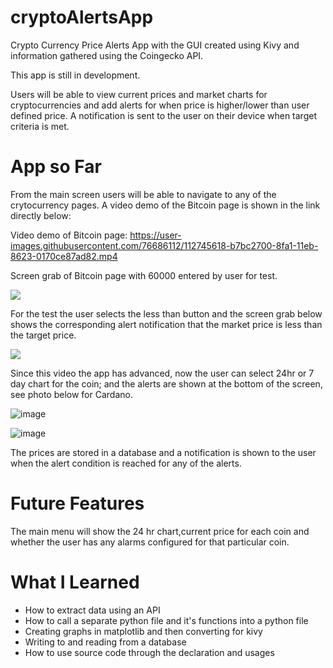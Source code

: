 # cryptoAlertsApp
Crypto Currency Price Alerts App with the GUI created using Kivy and information gathered using the Coingecko API.

This app is still in development.

Users will be able to view current prices and market charts for cryptocurrencies and add alerts for when price is higher/lower than user defined price.  A notification is sent to the user on their device when target criteria is met.

# App so Far
From the main screen users will be able to navigate to any of the crytocurrency pages.  A video demo of the Bitcoin page is shown in the link directly below:

Video demo of Bitcoin page: https://user-images.githubusercontent.com/76686112/112745618-b7bc2700-8fa1-11eb-8623-0170ce87ad82.mp4

Screen grab of Bitcoin page with 60000 entered by user for test.

![](https://firebasestorage.googleapis.com/v0/b/firescript-577a2.appspot.com/o/imgs%2Fapp%2FIanshaw93%2FD8IBW_gntw.png?alt=media&token=c844a036-821f-415e-bb71-1a780aade1d2)


For the test the user selects the less than button and the screen grab below shows the corresponding alert notification that the market price is less than the target price.

![](https://firebasestorage.googleapis.com/v0/b/firescript-577a2.appspot.com/o/imgs%2Fapp%2FIanshaw93%2FOF2iZNm8qi.png?alt=media&token=233dc919-852b-4cb1-822b-de34bd7bf153)

Since this video the app has advanced, now the user can select 24hr or 7 day chart for the coin; and the alerts are shown at the bottom of the screen, see photo below for Cardano.

![image](https://user-images.githubusercontent.com/76686112/118045487-dfa7f400-b36f-11eb-9f5b-e2f26b0fe71c.png)

![image](https://user-images.githubusercontent.com/76686112/118045691-28f84380-b370-11eb-8239-a022047a3889.png)


The prices are stored in a database and a notification is shown to the user when the alert condition is reached for any of the alerts.

# Future Features
The main menu will show the 24 hr chart,current price for each coin and whether the user has any alarms configured for that particular coin. 

# What I Learned

* How to extract data using an API
* How to call a separate python file and it's functions into a python file
* Creating graphs in matplotlib and then converting for kivy
* Writing to and reading from a database
* How to use source code through the declaration and usages
